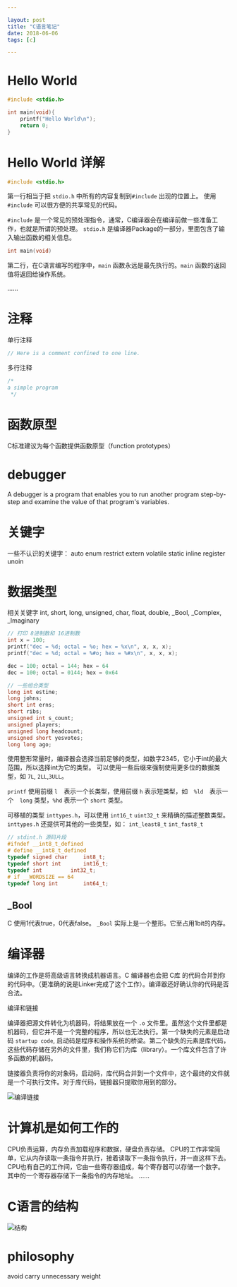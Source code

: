 ```yaml
---

layout: post
title: "C语言笔记"
date: 2018-06-06
tags: [c]

---
```


# Hello World
```c
#include <stdio.h>

int main(void){
    printf("Hello World\n");
    return 0;
}
```

# Hello World 详解
```c
#include <stdio.h>
```
第一行相当于把 `stdio.h` 中所有的内容复制到`#include` 出现的位置上。
使用 `#include` 可以很方便的共享常见的代码。

`#include` 是一个常见的预处理指令，通常，C编译器会在编译前做一些准备工作，也就是所谓的预处理。
`stdio.h` 是编译器Package的一部分，里面包含了输入输出函数的相关信息。

```c
int main(void)
```
第二行，在C语言编写的程序中，`main` 函数永远是最先执行的。`main` 函数的返回值将返回给操作系统。

......

# 注释
单行注释
```c
// Here is a comment confined to one line.
```
多行注释
```c
/* 
a simple program
 */
```

# 函数原型

C标准建议为每个函数提供函数原型（function prototypes）

# debugger
A debugger is a program that enables you to run another program step-by-step and examine the value of that program's variables.

# 关键字
一些不认识的关键字：
auto enum restrict extern volatile static inline register unoin

# 数据类型
相关关键字
int, short, long, unsigned, char, float, double, _Bool, _Complex, _Imaginary

```c
// 打印 8进制数和 16进制数
int x = 100;
printf("dec = %d; octal = %o; hex = %x\n", x, x, x);
printf("dec = %d; octal = %#o; hex = %#x\n", x, x, x);
```
```c
dec = 100; octal = 144; hex = 64
dec = 100; octal = 0144; hex = 0x64
```

```c
// 一些组合类型
long int estine;
long johns;
short int erns;
short ribs;
unsigned int s_count;
unsigned players;
unsigned long headcount;
unsigned short yesvotes;
long long ago;
```

使用整形常量时，编译器会选择当前足够的类型，如数字2345，它小于int的最大范围，所以选择int为它的类型。
可以使用一些后缀来强制使用更多位的数据类型，如 `7L`, `2LL`,`3ULL`。

`printf` 使用前缀 `l`　表示一个长类型，使用前缀 `h` 表示短类型，如　`%ld`　表示一个　`long` 类型，`%hd` 表示一个 `short` 类型。

可移植的类型 `inttypes.h`，可以使用 `int16_t` `uint32_t` 来精确的描述整数类型。
`inttypes.h` 还提供可其他的一些类型，如： `int_least8_t` `int_fast8_t`

```c
// stdint.h 源码片段
#ifndef __int8_t_defined
# define __int8_t_defined
typedef signed char		int8_t;
typedef short int		int16_t;
typedef int			int32_t;
# if __WORDSIZE == 64
typedef long int		int64_t;
```
## _Bool
C 使用1代表true，0代表false。
`_Bool` 实际上是一个整形。它至占用1bit的内存。





# 编译器
编译的工作是将高级语言转换成机器语言。C 编译器也会把 C库 的代码合并到你的代码中。（更准确的说是Linker完成了这个工作）。编译器还好确认你的代码是否合法。

编译和链接

编译器把源文件转化为机器码，将结果放在一个 `.o` 文件里。虽然这个文件里都是机器码，但它并不是一个完整的程序，所以也无法执行。第一个缺失的元素是启动码 `startup code`, 启动码是程序和操作系统的桥梁。第二个缺失的元素是库代码，这些代码存储在另外的文件里，我们称它们为库（library）。一个库文件包含了许多函数的机器码。

链接器负责将你的对象码，启动码，库代码合并到一个文件中，这个最终的文件就是一个可执行文件。对于库代码，链接器只提取你用到的部分。

![编译链接](/assets/c_compile.jpg)


# 计算机是如何工作的
CPU负责运算，内存负责加载程序和数据，硬盘负责存储。
CPU的工作非常简单，它从内存读取一条指令并执行，接着读取下一条指令执行，并一直这样下去。
CPU也有自己的工作间，它由一些寄存器组成，每个寄存器可以存储一个数字。其中的一个寄存器存储下一条指令的内存地址。
......


# C语言的结构

![结构](/assets/c_anatomy.jpg)

# philosophy
avoid carry unnecessary weight
